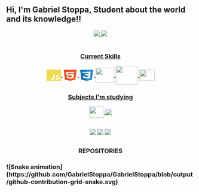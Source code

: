 ## Hi, I'm Gabriel Stoppa, Student about the world and its knowledge!!

<div align="center">
  <a href="https://github.com/GabrielStoppa">
  <img height="180" src="https://github-readme-stats.vercel.app/api/top-langs/?username=GabrielStoppa&layout=compact&langs_count=7&theme=nightowl"/>
  <img height="165" src="https://github-readme-stats.vercel.app/api?username=GabrielStoppa&show_icons=true&theme=nightowl&include_all_commits=true&count_private=true"/>
</div> 

<div align="center" style="display: inline_block"><br>
  <h3 align="center" >Current Skills</h3>
  <img align="center" height="30" width="40" src="https://raw.githubusercontent.com/devicons/devicon/master/icons/javascript/javascript-plain.svg">
  <img align="center" height="30" width="40" src="https://raw.githubusercontent.com/devicons/devicon/master/icons/html5/html5-original.svg">
  <img align="center" height="30" width="40" src="https://raw.githubusercontent.com/devicons/devicon/master/icons/css3/css3-original.svg">
  <img align="center" height="40" width="50" src="https://cdn.jsdelivr.net/gh/devicons/devicon/icons/php/php-original.svg" />
  <img align="center" height="50" width="60" src="https://cdn.jsdelivr.net/gh/devicons/devicon/icons/mysql/mysql-original-wordmark.svg" />
  <img align="center" height="30" width="40" src="https://cdn.jsdelivr.net/gh/devicons/devicon/icons/python/python-original.svg" />
  <h3 align="center" >Subjects I'm studying</h3>
  <img align="center" height="30" width="40" src="https://cdn.jsdelivr.net/gh/devicons/devicon/icons/cplusplus/cplusplus-original.svg" />
  <img align="center" height="30"  src="https://cdn.jsdelivr.net/gh/devicons/devicon/icons/c/c-original.svg"/>
</div>
  
## 
 
<div align="center"> 
  <a href = "https://www.instagram.com/gabriel.stoppa_/"><img src="https://img.shields.io/badge/Instagram-E4405F?style=for-the-badge&logo=instagram&logoColor=white" target="_blank"></a>
  <a href = "mailto:gabriel.stoppa48@gmail.com"><img src="https://img.shields.io/badge/-Gmail-%23333?style=for-the-badge&logo=gmail&logoColor=white" target="_blank"></a>
  <a href="https://www.linkedin.com/in/gabriel-stoppa-de-freitas-275583267/" target="_blank"><img src="https://img.shields.io/badge/-LinkedIn-%230077B5?style=for-the-badge&logo=linkedin&logoColor=white" target="_blank"></a>  
</div> 
  
## 
  
<h3 align="center">REPOSITORIES<h3>
![Snake animation](https://github.com/GabrielStoppa/GabrielStoppa/blob/output/github-contribution-grid-snake.svg)
